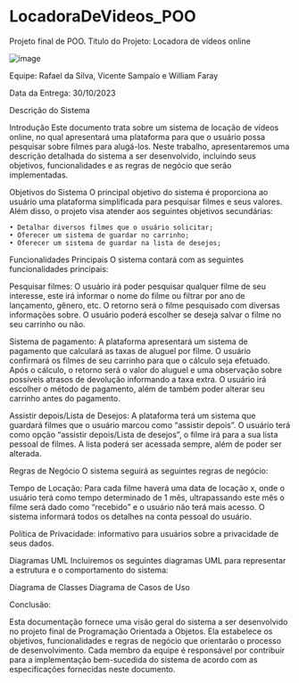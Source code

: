 # LocadoraDeVideos_POO
Projeto final de POO.
Título do Projeto: Locadora de vídeos online

![image](https://github.com/VicenteSam/LocadoraDeVideos_POO/assets/141889498/5bf0feca-5673-405e-b092-952e8b4c9f47)

Equipe: Rafael da Silva, Vicente Sampaio e William Faray

Data da Entrega: 30/10/2023

Descrição do Sistema

Introdução
Este documento trata sobre um sistema de locação de vídeos online, no qual apresentará uma plataforma para que o usuário possa pesquisar sobre filmes para alugá-los. Neste trabalho, apresentaremos uma descrição detalhada do sistema a ser desenvolvido, incluindo seus objetivos, funcionalidades e as regras de negócio que serão implementadas.

Objetivos do Sistema
O principal objetivo do sistema é proporciona ao usuário uma plataforma simplificada para pesquisar filmes e seus valores. Além disso, o projeto visa atender aos seguintes objetivos secundárias:

    • Detalhar diversos filmes que o usuário solicitar;
    • Oferecer um sistema de guardar no carrinho;
    • Oferecer um sistema de guardar na lista de desejos;

Funcionalidades Principais
O sistema contará com as seguintes funcionalidades principais:

Pesquisar filmes: O usuário irá poder pesquisar qualquer filme de seu interesse, este irá informar o nome do filme ou filtrar por ano de lançamento, gênero, etc. O retorno será o filme pesquisado com diversas informações sobre. O usuário poderá escolher se deseja salvar o filme no seu carrinho ou não.

Sistema de pagamento: A plataforma apresentará um sistema de pagamento que calculará as taxas de aluguel por filme. O usuário confirmará os filmes de seu carrinho para que o cálculo seja efetuado. Após o cálculo, o retorno será o valor do aluguel e uma observação sobre possíveis atrasos de devolução informando a taxa extra. O usuário irá escolher o método de pagamento, além de também poder alterar seu carrinho antes do pagamento.

Assistir depois/Lista de Desejos: A plataforma terá um sistema que guardará filmes que o usuário marcou como “assistir depois”. O usuário terá como opção “assistir depois/Lista de desejos”, o filme irá para a sua lista pessoal de filmes. A lista poderá ser acessada sempre, além de poder ser alterada.

Regras de Negócio
O sistema seguirá as seguintes regras de negócio:

Tempo de Locação: Para cada filme haverá uma data de locação x, onde o usuário terá como tempo determinado de 1 mês, ultrapassando este mês o filme será dado como “recebido” e o usuário não terá mais acesso. O sistema informará todos os detalhes na conta pessoal do usuário.

Política de Privacidade: informativo para usuários sobre a privacidade de seus dados.







Diagramas UML
Incluiremos os seguintes diagramas UML para representar a estrutura e o comportamento do sistema:

Diagrama de Classes
Diagrama de Casos de Uso


Conclusão:

Esta documentação fornece uma visão geral do sistema a ser desenvolvido no projeto final de Programação Orientada a Objetos. Ela estabelece os objetivos, funcionalidades e regras de negócio que orientarão o processo de desenvolvimento. Cada membro da equipe é responsável por contribuir para a implementação bem-sucedida do sistema de acordo com as especificações fornecidas neste documento.

